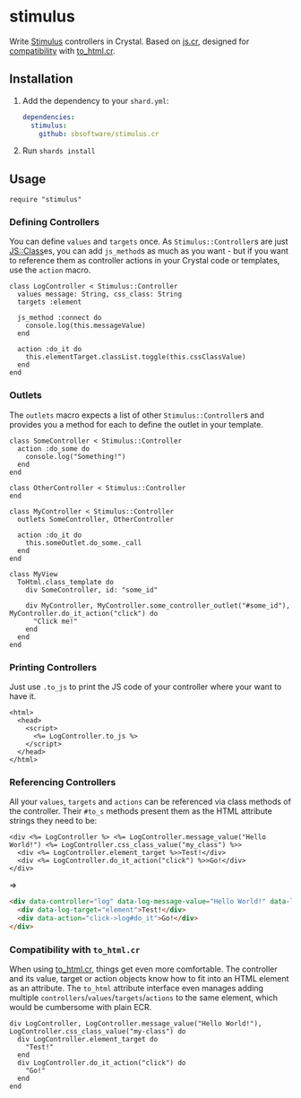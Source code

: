 # stimulus

Write [Stimulus](https://stimulus.hotwired.dev/) controllers in Crystal. Based on [js.cr](https://github.com/sbsoftware/js.cr), designed for [compatibility](#compatibility-with-to_htmlcr) with [to_html.cr](https://github.com/sbsoftware/to_html.cr).

## Installation

1. Add the dependency to your `shard.yml`:

   ```yaml
   dependencies:
     stimulus:
       github: sbsoftware/stimulus.cr
   ```

2. Run `shards install`

## Usage

```crystal
require "stimulus"
```

### Defining Controllers

You can define `values` and `targets` once. As `Stimulus::Controller`s are just [JS::Class](https://github.com/sbsoftware/js.cr#javascript-classes)es, you can add `js_method`s as much as you want - but if you want to reference them as controller actions in your Crystal code or templates, use the `action` macro.

```crystal
class LogController < Stimulus::Controller
  values message: String, css_class: String
  targets :element

  js_method :connect do
    console.log(this.messageValue)
  end

  action :do_it do
    this.elementTarget.classList.toggle(this.cssClassValue)
  end
end
```

### Outlets

The `outlets` macro expects a list of other `Stimulus::Controller`s and provides you a method for each to define the outlet in your template.

```crystal
class SomeController < Stimulus::Controller
  action :do_some do
    console.log("Something!")
  end
end

class OtherController < Stimulus::Controller
end

class MyController < Stimulus::Controller
  outlets SomeController, OtherController

  action :do_it do
    this.someOutlet.do_some._call
  end
end

class MyView
  ToHtml.class_template do
    div SomeController, id: "some_id"

    div MyController, MyController.some_controller_outlet("#some_id"), MyController.do_it_action("click") do
      "Click me!"
    end
  end
end
```

### Printing Controllers

Just use `.to_js` to print the JS code of your controller where your want to have it.

```ecr
<html>
  <head>
    <script>
      <%= LogController.to_js %>
    </script>
  </head>
</html>
```

### Referencing Controllers

All your `values`, `targets` and `actions` can be referenced via class methods of the controller. Their `#to_s` methods present them as the HTML attribute strings they need to be:

```ecr
<div <%= LogController %> <%= LogController.message_value("Hello World!") <%= LogController.css_class_value("my_class") %>>
  <div <%= LogController.element_target %>>Test!</div>
  <div <%= LogController.do_it_action("click") %>>Go!</div>
</div>
```
=>
```html
<div data-controller="log" data-log-message-value="Hello World!" data-log-css-class-value="my_class">
  <div data-log-target="element">Test!</div>
  <div data-action="click->log#do_it">Go!</div>
</div>
```

### Compatibility with `to_html.cr`

When using [to_html.cr](https://github.com/sbsoftware/to_html.cr), things get even more comfortable. The controller and its value, target or action objects know how to fit into an HTML element as an attribute. The `to_html` attribute interface even manages adding multiple `controllers`/`values`/`targets`/`actions` to the same element, which would be cumbersome with plain ECR.

```crystal
div LogController, LogController.message_value("Hello World!"), LogController.css_class_value("my-class") do
  div LogController.element_target do
    "Test!"
  end
  div LogController.do_it_action("click") do
    "Go!"
  end
end
```
